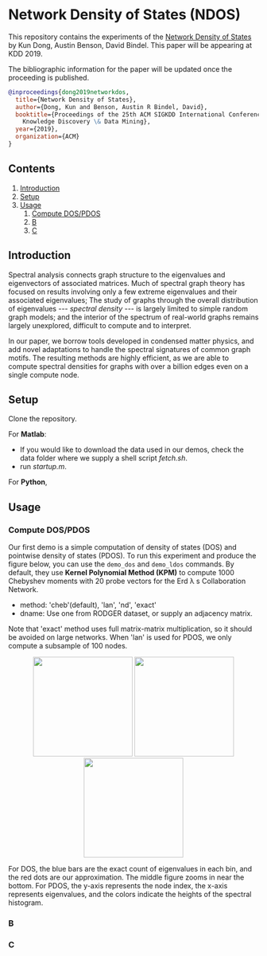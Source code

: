 Network Density of States (NDOS)
===============

This repository contains the experiments of the [Network Density of States](https://arxiv.org/abs/1905.09758) by Kun Dong, Austin Benson, David Bindel. 
This paper will be appearing at KDD 2019.

The bibliographic information for the paper will be updated once the proceeding 
is published.
```bibtex
@inproceedings{dong2019networkdos,
  title={Network Density of States},
  author={Dong, Kun and Benson, Austin R Bindel, David},
  booktitle={Proceedings of the 25th ACM SIGKDD International Conference on 
  	Knowledge Discovery \& Data Mining},
  year={2019},
  organization={ACM}
}
```

## Contents
1. [Introduction](#introduction)
2. [Setup](#setup)
3. [Usage](#usage)
	1. [Compute DOS/PDOS](#compute_dos/pdos)
	2. [B](#b)
	3. [C](#b)

## Introduction

Spectral analysis connects graph structure to the eigenvalues and eigenvectors 
of associated matrices.  Much of spectral graph theory has focused on results 
involving only a few extreme eigenvalues and their associated eigenvalues; The 
study of graphs through the overall distribution of eigenvalues --- 
_spectral density_ --- is largely limited to simple random graph models; and 
the interior of the spectrum of real-world graphs remains largely unexplored, 
difficult to compute and to interpret.

In our paper, we borrow tools developed in condensed matter physics, and add 
novel adaptations to handle the spectral signatures of common graph motifs. The 
resulting methods are highly efficient, as we are able to compute spectral 
densities for graphs with over a billion edges even on a single compute node.

## Setup

Clone the repository.

For **Matlab**:  

* If you would like to download the data used in our demos, check the data 
 	folder where we supply a shell script _fetch.sh_.  
* run _startup.m_.

For **Python**, 

## Usage

### Compute DOS/PDOS

Our first demo is a simple computation of density of states (DOS) and pointwise
density of states (PDOS). To run this experiment and produce the figure below, 
you can use the `demo_dos` and `demo_ldos` commands. By default, they use 
**Kernel Polynomial Method (KPM)** to compute 1000 Chebyshev moments with 20 
probe vectors for the Erd &#955; s Collaboration Network.

* method: 'cheb'(default), 'lan', 'nd', 'exact'
* dname: Use one from RODGER dataset, or supply an adjacency matrix.

Note that 'exact' method uses full matrix-matrix multiplication, so it should 
be avoided on large networks. When 'lan' is used for PDOS, we only compute a 
subsample of 100 nodes.

<p align="center">
    <img src="https://github.com/kd383/NetworkDOS/blob/master/pics/erdos_dos.pdf" width="200">
    <img src="https://github.com/kd383/NetworkDOS/blob/master/pics/erdos_dos_zoom.pdf" width="200">
    <img src="https://github.com/kd383/NetworkDOS/blob/master/pics/erdos_ldos.pdf" width="200">
</p>

For DOS, the blue bars are the exact count of eigenvalues in each bin, and the
red dots are our approximation. The middle figure zooms in near the bottom. For 
PDOS, the y-axis represents the node index, the x-axis represents eigenvalues, 
and the colors indicate the heights of the spectral histogram.

### B

### C

